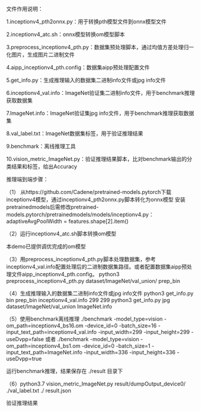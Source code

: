 文件作用说明：

1.inceptionv4_pth2onnx.py：用于转换pth模型文件到onnx模型文件

2.inceptionv4_atc.sh：onnx模型转换om模型脚本

3.preprocess_inceptionv4_pth.py：数据集预处理脚本，通过均值方差处理归一化图片，生成图片二进制文件

4.aipp_inceptionv4_pth.config：数据集aipp预处理配置文件

5.get_info.py：生成推理输入的数据集二进制info文件或jpg info文件

6.inceptionv4_val.info：ImageNet验证集二进制info文件，用于benchmark推理获取数据集

7.ImageNet.info：ImageNet验证集jpg info文件，用于benchmark推理获取数据集

8.val_label.txt：ImageNet数据集标签，用于验证推理结果

9.benchmark：离线推理工具

10.vision_metric_ImageNet.py：验证推理结果脚本，比对benchmark输出的分类结果和标签，给出Accuracy





推理端到端步骤：

（1） 从https://github.com/Cadene/pretrained-models.pytorch下载inceptionv4模型，通过inceptionv4_pth2onnx.py脚本转化为onnx模型
    安装pretrainedmodels后需修改pretrained-models.pytorch/pretrainedmodels/models/inceptionv4.py：adaptiveAvgPoolWidth = features.shape[2].item()



（2）运行inceptionv4_atc.sh脚本转换om模型

本demo已提供调优完成的om模型



（3）用preprocess_inceptionv4_pth.py脚本处理数据集，参考inceptionv4_val.info配置处理后的二进制数据集路径。或者配置数据集aipp预处理文件aipp_inceptionv4_pth.config。
    python3 preprocess_inceptionv4_pth.py dataset/ImageNet/val_union/ prep_bin



（4）生成推理输入的数据集二进制info文件或jpg info文件
     python3 get_info.py bin prep_bin inceptionv4_val.info 299 299
     python3 get_info.py jpg dataset/ImageNet/val_union ImageNet.info



（5）使用benchmark离线推理
    ./benchmark -model_type=vision -om_path=inceptionv4_bs16.om -device_id=0 -batch_size=16 -input_text_path=inceptionv4_val.info -input_width=299 -input_height=299 -useDvpp=false
	或者
    ./benchmark -model_type=vision -om_path=inceptionv4_bs1.om -device_id=0 -batch_size=1 -input_text_path=ImageNet.info -input_width=336 -input_height=336 -useDvpp=true

运行benchmark推理，结果保存在 ./result 目录下



（6）python3.7 vision_metric_ImageNet.py result/dumpOutput_device0/ ./val_label.txt ./ result.json

验证推理结果

